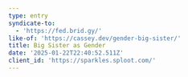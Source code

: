 ```yaml
---
type: entry
syndicate-to:
  - 'https://fed.brid.gy/'
like-of: 'https://cassey.dev/gender-big-sister/'
title: Big Sister as Gender
date: '2025-01-22T22:40:52.511Z'
client_id: 'https://sparkles.sploot.com/'
---
```


